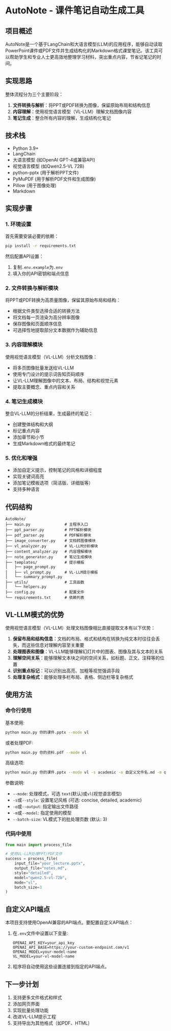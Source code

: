 # AutoNote - 课件笔记自动生成工具

## 项目概述

AutoNote是一个基于LangChain和大语言模型(LLM)的应用程序，能够自动读取PowerPoint课件或PDF文件并生成结构化的Markdown格式课堂笔记。该工具可以帮助学生和专业人士更高效地整理学习材料，突出重点内容，节省记笔记的时间。

## 实现思路

整体流程分为三个主要阶段：

1. **文件转换与解析**：将PPT或PDF转换为图像，保留原始布局和结构信息
2. **内容理解**：使用视觉语言模型（VL-LLM）理解文档图像内容
3. **笔记生成**：整合所有内容的理解，生成结构化笔记

## 技术栈

- Python 3.9+
- LangChain
- 大语言模型 (如OpenAI GPT-4或兼容API)
- 视觉语言模型 (如Qwen2.5-VL 72B)
- python-pptx (用于解析PPT文件)
- PyMuPDF (用于解析PDF文件和生成图像)
- Pillow (用于图像处理)
- Markdown

## 实现步骤

### 1. 环境设置

首先需要安装必要的依赖：

```bash
pip install -r requirements.txt
```

然后配置API设置：
1. 复制`.env.example`为`.env`
2. 填入你的API密钥和端点信息

### 2. 文件转换与解析模块

将PPT或PDF转换为高质量图像，保留其原始布局和结构：

- 根据文件类型选择合适的转换方法
- 将文档每一页渲染为高分辨率图像
- 保存图像和页面顺序信息
- 可选择性地提取部分文本数据作为辅助信息

### 3. 内容理解模块

使用视觉语言模型（VL-LLM）分析文档图像：

- 将多页图像批量发送给VL-LLM
- 使用专门设计的提示词告知页码顺序
- 让VL-LLM理解图像中的文本、布局、结构和视觉元素
- 提取主要概念、重点内容和关系

### 4. 笔记生成模块

整合VL-LLM的分析结果，生成最终的笔记：

- 创建整体结构和大纲
- 标记重点内容
- 添加章节和小节
- 生成Markdown格式的最终笔记

### 5. 优化和增强

- 添加自定义提示，控制笔记的风格和详细程度
- 实现关键词高亮
- 添加笔记模板选项（简洁版、详细版等）
- 支持多种语言

## 代码结构

```
AutoNote/
├── main.py               # 主程序入口
├── ppt_parser.py         # PPT解析模块
├── pdf_parser.py         # PDF解析模块
├── image_converter.py    # 文档转图像模块
├── vl_analyzer.py        # VL-LLM分析模块
├── content_analyzer.py   # 内容理解模块
├── note_generator.py     # 笔记生成模块
├── templates/            # 提示模板
│   ├── page_prompt.py
│   ├── vl_prompt.py      # VL-LLM提示模板
│   └── summary_prompt.py
├── utils/                # 工具函数
│   └── helpers.py
├── config.py             # 配置文件
└── requirements.txt      # 依赖列表
```

## VL-LLM模式的优势

使用视觉语言模型（VL-LLM）处理文档图像相比直接提取文本有以下优势：

1. **保留布局和结构信息**：文档的布局、格式和结构在转换为纯文本时往往会丢失，而这些信息对理解内容至关重要
2. **处理图表和图像**：VL-LLM能够理解幻灯片中的图表、图像及其与文本的关系
3. **理解空间关系**：能够理解文本块之间的空间关系，如标题、正文、注释等的位置
4. **识别重点标记**：可以识别出高亮、加粗等视觉强调手段
5. **处理复杂格式**：能够处理多栏布局、表格、侧边栏等复杂格式

## 使用方法

### 命令行使用

基本使用:
```bash
python main.py 你的课件.pptx --mode vl
```

或者处理PDF:
```bash
python main.py 你的资料.pdf --mode vl
```

高级选项:
```bash
python main.py 你的课件.pptx --mode vl -s academic -o 自定义文件名.md -m qwen2.5-vl-72b
```

参数说明:
- `--mode`: 处理模式，可选 `text`(默认)或`vl`(视觉语言模型)
- `-s`或`--style`: 设置笔记风格 (可选: concise, detailed, academic)
- `-o`或`--output`: 指定输出文件路径
- `-m`或`--model`: 指定使用的模型
- `--batch-size`: VL模式下的批处理页数 (默认: 3)

### 代码中使用

```python
from main import process_file

# 使用VL-LLM处理PPT/PDF文件
success = process_file(
    input_file="your_lecture.pptx",
    output_file="notes.md",
    style="detailed",
    model="qwen2.5-vl-72b",
    mode="vl",
    batch_size=3
)
```

## 自定义API端点

本项目支持使用OpenAI兼容的API端点。要配置自定义API端点：

1. 在`.env`文件中设置以下变量:
   ```
   OPENAI_API_KEY=your_api_key
   OPENAI_API_BASE=https://your-custom-endpoint.com/v1
   OPENAI_MODEL=your-model-name
   VL_MODEL=your-vl-model-name
   ```

2. 程序将自动使用这些设置连接到指定的API端点。

## 下一步计划

1. 支持更多文件格式和样式
2. 添加网页界面
3. 实现批量处理功能
4. 改进VL-LLM提示工程
5. 支持导出为其他格式（如PDF、HTML） 